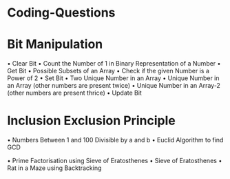# Coding-Questions
# Bit Manipulation
• Clear Bit
• Count the Number of 1 in Binary Representation of a Number
• Get Bit
• Possible Subsets of an Array
• Check if the given Number is a Power of 2
• Set Bit
• Two Unique Number in an Array
• Unique Number in an Array (other numbers are present twice)
• Unique Number in an Array-2 (other numbers are present thrice)
• Update Bit

# Inclusion Exclusion Principle
• Numbers Between 1 and 100 Divisible by a and b
• Euclid Algorithm to find GCD




• Prime Factorisation using Sieve of Eratosthenes
• Sieve of Eratosthenes
• Rat in a Maze using Backtracking
